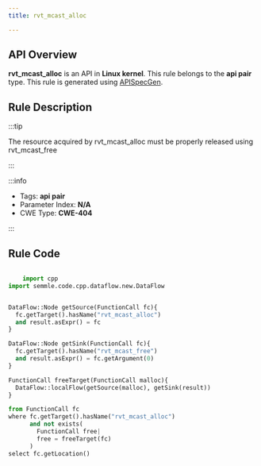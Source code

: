```yaml
---
title: rvt_mcast_alloc

---
```



## API Overview
**rvt_mcast_alloc** is an API in **Linux kernel**. This rule belongs to the **api pair** type. This rule is generated using [APISpecGen](../../tools/APISpecGen).
## Rule Description

:::tip

The resource acquired by rvt_mcast_alloc must be properly released using rvt_mcast_free

:::

:::info

- Tags: **api pair**
- Parameter Index: **N/A**
- CWE Type: **CWE-404**

:::

## Rule Code
```python

    import cpp
import semmle.code.cpp.dataflow.new.DataFlow


DataFlow::Node getSource(FunctionCall fc){
  fc.getTarget().hasName("rvt_mcast_alloc")
  and result.asExpr() = fc
}

DataFlow::Node getSink(FunctionCall fc){
  fc.getTarget().hasName("rvt_mcast_free")
  and result.asExpr() = fc.getArgument(0)
}

FunctionCall freeTarget(FunctionCall malloc){
  DataFlow::localFlow(getSource(malloc), getSink(result))
}

from FunctionCall fc
where fc.getTarget().hasName("rvt_mcast_alloc")
      and not exists(
        FunctionCall free| 
        free = freeTarget(fc)
      )
select fc.getLocation()

    
```
